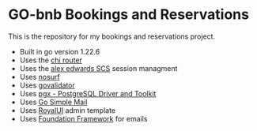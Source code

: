 # GO-bnb Bookings and Reservations

This is the repository for my bookings and reservations project.

- Built in go version 1.22.6
- Uses the [chi router](https://github.com/go-chi/chi)
- Uses the [alex edwards SCS](https://github.com/alexedwards/scs) session managment
- Uses [nosurf](https://github.com/justinas/nosurf)
- Uses [govalidator](https://github.com/asaskevich/govalidator)
- Uses [pgx - PostgreSQL Driver and Toolkit](https://github.com/jackc/pgx)
- Uses [Go Simple Mail](https://github.com/xhit/go-simple-mail)
- Uses [RoyalUI](https://github.com/BootstrapDash/RoyalUI-Free-Bootstrap-Admin-Template) admin template
- Uses [Foundation Framework](https://get.foundation/emails.html) for emails